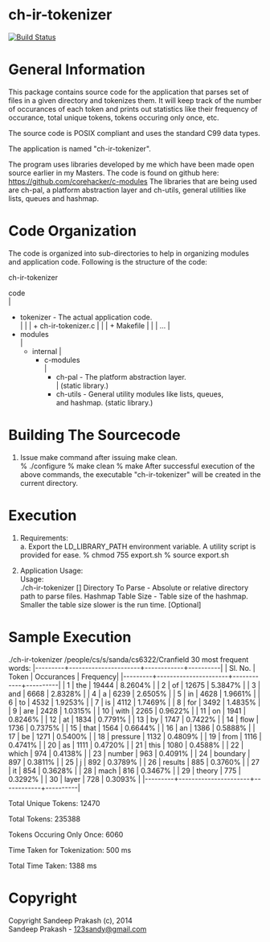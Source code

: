 
ch-ir-tokenizer
=============

[![Build Status](https://travis-ci.org/corehacker/ch-ir-tokenizer.png?branch=master)](https://travis-ci.org/corehacker/ch-ir-tokenizer)

General Information                                                              
===================                                                              
This package contains source code for the application that parses set of files
in a given directory and tokenizes them. It will keep track of the number of
occurances of each token and prints out statistics like their frequency of
occurance, total unique tokens, tokens occuring only once, etc.                                                                                 
                                                                                 
The source code is POSIX compliant and uses the standard C99 data types.         
                                                                                 
The application is named "ch-ir-tokenizer".

The program uses libraries developed by me which have been made open source 
earlier in my Masters. The code is found on github here:
   https://github.com/corehacker/c-modules
The libraries that are being used are ch-pal, a platform abstraction layer and
ch-utils, general utilities like lists, queues and hashmap.
                                                                                 
Code Organization                                                                
=================                                                                
The code is organized into sub-directories to help in organizing modules and
application code. Following is the structure of the code:                                          
                                                                                 
ch-ir-tokenizer

  code                                                                          
   |                                                                             
   + tokenizer                      - The actual application code.   
   |  |
   |  + ch-ir-tokenizer.c
   |  |
   |  + Makefile
   |  |
   |  ...
   |                                                                             
   + modules                                                                                                                                    
      |                                                                          
      + internal
         |
         + c-modules                                                              
            |                                                                       
            + ch-pal                - The platform abstraction layer.                  
            |                         (static library.)                                         
            + ch-utils              - General utility modules like lists, queues,         
                                      and hashmap. (static library.)                                
                                                                                 
Building The Sourcecode                                                          
=======================                                                          
1. Issue make command after issuing make clean.                                  
   % ./configure
   % make clean
   % make
   After successful execution of the above commands, the executable 
   "ch-ir-tokenizer" will be created in the current directory.                                     
   
Execution                                                                        
=========                                                                        
1. Requirements:                                                                 
   a. Export the LD_LIBRARY_PATH environment variable. A utility script is
      provided for ease.
      % chmod 755 export.sh
      % source export.sh
                                                                                 
2. Application Usage:                                                            
   Usage:                                                                        
   ./ch-ir-tokenizer <Directory To Parse> [<Hashmap Table Size>]
      Directory To Parse - Absolute or relative directory path to parse files.
      Hashmap Table Size - Table size of the hashmap. Smaller the table size 
                           slower is the run time. [Optional]
                                                                                 
Sample Execution
================
./ch-ir-tokenizer /people/cs/s/sanda/cs6322/Cranfield
30 most frequent words:
|---------+----------------------+------------+----------|
| Sl. No. |                Token | Occurances | Frequency|
|---------+----------------------+------------+----------|
|       1 |                  the |      19444 |  8.2604% | 
|       2 |                   of |      12675 |  5.3847% | 
|       3 |                  and |       6668 |  2.8328% | 
|       4 |                    a |       6239 |  2.6505% | 
|       5 |                   in |       4628 |  1.9661% | 
|       6 |                   to |       4532 |  1.9253% | 
|       7 |                   is |       4112 |  1.7469% | 
|       8 |                  for |       3492 |  1.4835% | 
|       9 |                  are |       2428 |  1.0315% | 
|      10 |                 with |       2265 |  0.9622% | 
|      11 |                   on |       1941 |  0.8246% | 
|      12 |                   at |       1834 |  0.7791% | 
|      13 |                   by |       1747 |  0.7422% | 
|      14 |                 flow |       1736 |  0.7375% | 
|      15 |                 that |       1564 |  0.6644% | 
|      16 |                   an |       1386 |  0.5888% | 
|      17 |                   be |       1271 |  0.5400% | 
|      18 |             pressure |       1132 |  0.4809% | 
|      19 |                 from |       1116 |  0.4741% | 
|      20 |                   as |       1111 |  0.4720% | 
|      21 |                 this |       1080 |  0.4588% | 
|      22 |                which |        974 |  0.4138% | 
|      23 |               number |        963 |  0.4091% | 
|      24 |             boundary |        897 |  0.3811% | 
|      25 |                    j |        892 |  0.3789% | 
|      26 |              results |        885 |  0.3760% | 
|      27 |                   it |        854 |  0.3628% | 
|      28 |                 mach |        816 |  0.3467% | 
|      29 |               theory |        775 |  0.3292% | 
|      30 |                layer |        728 |  0.3093% | 
|---------+----------------------+------------+----------|


Total Unique Tokens: 12470

Total Tokens: 235388

Tokens Occuring Only Once: 6060

Time Taken for Tokenization: 500 ms

Total Time Taken: 1388 ms

Copyright                                                                        
=========                                                                        
Copyright Sandeep Prakash (c), 2014                                              
Sandeep Prakash - 123sandy@gmail.com

